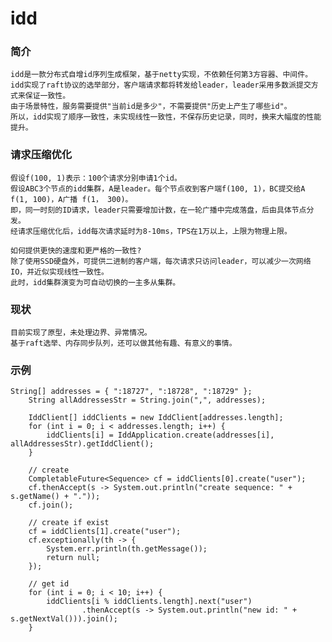 # idd

### 简介

    idd是一款分布式自增id序列生成框架，基于netty实现，不依赖任何第3方容器、中间件。
    idd实现了raft协议的选举部分，客户端请求都将转发给leader，leader采用多数派提交方式来保证一致性。
    由于场景特性，服务需要提供"当前id是多少"，不需要提供"历史上产生了哪些id"。
    所以，idd实现了顺序一致性，未实现线性一致性，不保存历史记录，同时，换来大幅度的性能提升。
    
### 请求压缩优化

    假设f(100, 1)表示：100个请求分别申请1个id。
    假设ABC3个节点的idd集群，A是leader。每个节点收到客户端f(100, 1)，BC提交给A f(1, 100)，A广播 f(1， 300)。
    即，同一时刻的ID请求，leader只需要增加计数，在一轮广播中完成落盘，后由具体节点分发。
    经请求压缩优化后，idd每次请求延时为8-10ms，TPS在1万以上，上限为物理上限。
    
    如何提供更快的速度和更严格的一致性?
    除了使用SSD硬盘外，可提供二进制的客户端，每次请求只访问leader，可以减少一次网络IO，并近似实现线性一致性。
    此时，idd集群演变为可自动切换的一主多从集群。

### 现状

    目前实现了原型，未处理边界、异常情况。
    基于raft选举、内存同步队列，还可以做其他有趣、有意义的事情。
    
### 示例

    String[] addresses = { ":18727", ":18728", ":18729" };
		String allAddressesStr = String.join(",", addresses);

		IddClient[] iddClients = new IddClient[addresses.length];
		for (int i = 0; i < addresses.length; i++) {
			iddClients[i] = IddApplication.create(addresses[i], allAddressesStr).getIddClient();
		}

		// create
		CompletableFuture<Sequence> cf = iddClients[0].create("user");
		cf.thenAccept(s -> System.out.println("create sequence: " + s.getName() + "."));
		cf.join();

		// create if exist
		cf = iddClients[1].create("user");
		cf.exceptionally(th -> {
			System.err.println(th.getMessage());
			return null;
		});
		
		// get id
		for (int i = 0; i < 10; i++) {
			iddClients[i % iddClients.length].next("user")
					.thenAccept(s -> System.out.println("new id: " + s.getNextVal())).join();
		}
